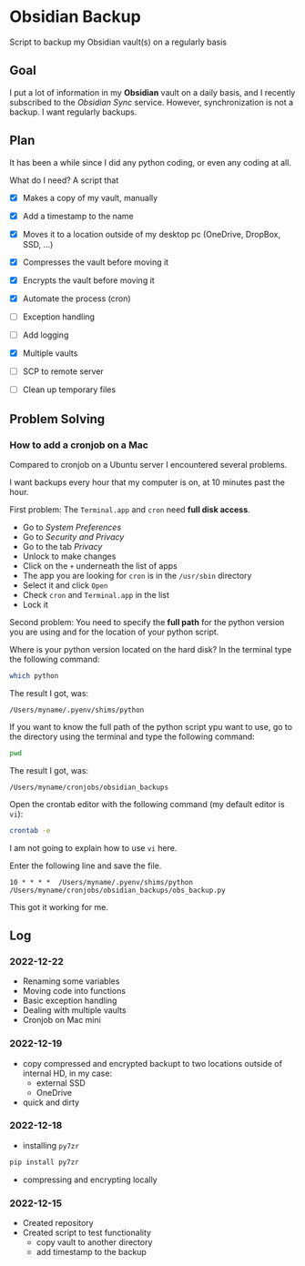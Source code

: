 # Obsidian Backup

Script to backup my Obsidian vault(s) on a regularly basis

## Goal

I put a lot of information in my **Obsidian** vault on a daily basis, and I recently subscribed to the *Obsidian Sync* service. However, synchronization is not a backup. I want regularly backups.

## Plan

It has been a while since I did any python coding, or even any coding at all.

What do I need? A script that

- [x] Makes a copy of my vault, manually
- [x] Add a timestamp to the name
- [x] Moves it to a location outside of my desktop pc (OneDrive, DropBox, SSD, ...)
- [x] Compresses the vault before moving it
- [x] Encrypts the vault before moving it
- [x] Automate the process (cron) 
- [ ] Exception handling
- [ ] Add logging 
- [x] Multiple vaults
- [ ] SCP to remote server
- [ ] Clean up temporary files


## Problem Solving

### How to add a cronjob on a Mac

Compared to cronjob on a Ubuntu server I encountered several problems.

I want backups every hour that my computer is on, at 10 minutes past the hour.

First problem: The `Terminal.app` and `cron` need **full disk access**.

- Go to *System Preferences*
- Go to *Security and Privacy*
- Go to the tab *Privacy*
- Unlock to make changes
- Click on the `+` underneath the list of apps
- The app you are looking for `cron` is in the `/usr/sbin` directory
- Select it and click `Open`
- Check `cron` and `Terminal.app` in the list
- Lock it

Second problem: You need to specify the **full path** for the python version you are using and for the location of your python script.

Where is your python version located on the hard disk? In the terminal type the following command:

```bash
which python
```

The result I got, was:

```
/Users/myname/.pyenv/shims/python
```

If you want to know the full path of the python script ypu want to use, go to the directory using the terminal and type the following command:

```bash
pwd
```

The result I got, was:

```
/Users/myname/cronjobs/obsidian_backups
```

Open the crontab editor with the following command (my default editor is `vi`):

```bash
crontab -e
```

I am not going to explain how to use `vi` here.

Enter the following line and save the file.

```
10 * * * *	/Users/myname/.pyenv/shims/python /Users/myname/cronjobs/obsidian_backups/obs_backup.py
```

This got it working for me.

## Log

### 2022-12-22

- Renaming some variables
- Moving code into functions
- Basic exception handling
- Dealing with multiple vaults
- Cronjob on Mac mini

### 2022-12-19

- copy compressed and encrypted backupt to two locations outside of internal HD, in my case:
    - external SSD
    - OneDrive
- quick and dirty

### 2022-12-18

- installing `py7zr`

```bash
pip install py7zr
```

- compressing and encrypting locally

### 2022-12-15

- Created repository
- Created script to test functionality
    - copy vault to another directory
    - add timestamp to the backup